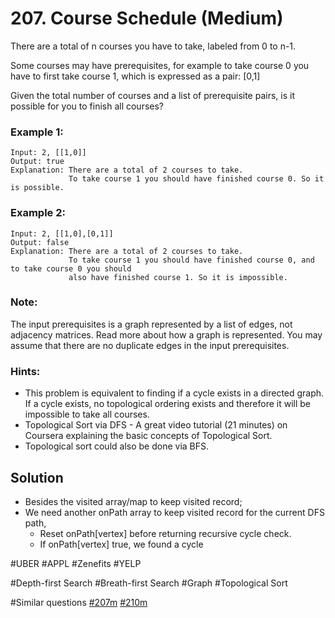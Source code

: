 # 207. Course Schedule (Medium)

There are a total of n courses you have to take, labeled from 0 to n-1.

Some courses may have prerequisites, for example to take course 0 you have to first take course 1, which is expressed as a pair: [0,1]

Given the total number of courses and a list of prerequisite pairs, is it possible for you to finish all courses?

### Example 1:
```
Input: 2, [[1,0]] 
Output: true
Explanation: There are a total of 2 courses to take. 
             To take course 1 you should have finished course 0. So it is possible.
```

### Example 2:
```
Input: 2, [[1,0],[0,1]]
Output: false
Explanation: There are a total of 2 courses to take. 
             To take course 1 you should have finished course 0, and to take course 0 you should
             also have finished course 1. So it is impossible.
```
### Note:
The input prerequisites is a graph represented by a list of edges, not adjacency matrices. Read more about how a graph is represented.
You may assume that there are no duplicate edges in the input prerequisites.

### Hints:
- This problem is equivalent to finding if a cycle exists in a directed graph. If a cycle exists, no topological ordering exists and therefore it will be impossible to take all courses.
- Topological Sort via DFS - A great video tutorial (21 minutes) on Coursera explaining the basic concepts of Topological Sort.
- Topological sort could also be done via BFS.

## Solution
- Besides the visited array/map to keep visited record;
- We need another onPath array to keep visited record for the current DFS path, 
  - Reset onPath[vertex] before returning recursive cycle check.
  - If onPath[vertex] true, we found a cycle

#UBER #APPL #Zenefits #YELP

#Depth-first Search #Breath-first Search #Graph #Topological Sort

#Similar questions [#207m](../p207m/README.md) [#210m](../p210m/README.md)